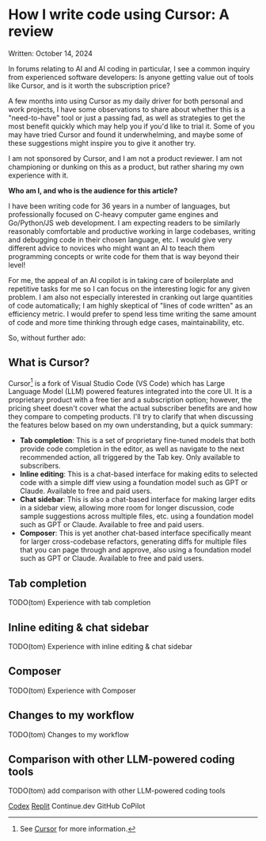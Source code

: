 # How I write code using Cursor: A review
Written: October 14, 2024

In forums relating to AI and AI coding in particular, I see a common inquiry
from experienced software developers: Is anyone getting value out of tools like
Cursor, and is it worth the subscription price?

A few months into using Cursor as my daily driver for both personal and work
projects, I have some observations to share about whether this is a
"need-to-have" tool or just a passing fad, as well as strategies to get the most
benefit quickly which may help you if you'd like to trial it. Some of you may
have tried Cursor and found it underwhelming, and maybe some of these
suggestions might inspire you to give it another try.

I am not sponsored by Cursor, and I am not a product reviewer. I am not
championing or dunking on this as a product, but rather sharing my own
experience with it.

__Who am I, and who is the audience for this article?__

I have been writing code for 36 years in a number of languages, but
professionally focused on C-heavy computer game engines and Go/Python/JS web
development. I am expecting readers to be similarly reasonably comfortable and
productive working in large codebases, writing and debugging code in their
chosen language, etc. I would give very different advice to novices who might
want an AI to teach them programming concepts or write code for them that is way
beyond their level!

For me, the appeal of an AI copilot is in taking care of boilerplate and
repetitive tasks for me so I can focus on the interesting logic for any given
problem. I am also not especially interested in cranking out large quantities of
code automatically; I am highly skeptical of "lines of code written" as an
efficiency metric. I would prefer to spend less time writing the same amount of
code and more time thinking through edge cases, maintainability, etc.

So, without further ado:

## What is Cursor?

Cursor[^1] is a fork of Visual Studio Code (VS Code) which has Large Language Model (LLM)
powered features integrated into the core UI. It is a proprietary product with a
free tier and a subscription option; however, the pricing sheet doesn't cover
what the actual subscriber benefits are and how they compare to competing
products. I'll try to clarify that when discussing the features below based on
my own understanding, but a quick summary:

- __Tab completion__: This is a set of proprietary fine-tuned models that both
  provide code completion in the editor, as well as navigate to the next
  recommended action, all triggered by the Tab key. Only available to subscribers.
- __Inline editing__: This is a chat-based interface for making edits to
  selected code with a simple diff view using a foundation model such as GPT or
  Claude. Available to free and paid users.
- __Chat sidebar__: This is also a chat-based interface for making larger edits
  in a sidebar view, allowing more room for longer discussion, code sample
  suggestions across multiple files, etc. using a foundation model such as GPT
  or Claude. Available to free and paid users.
- __Composer__: This is yet another chat-based interface specifically meant for
  larger cross-codebase refactors, generating diffs for multiple files that you
  can page through and approve, also using a foundation model such as GPT or Claude.
  Available to free and paid users.

[^1]: See [Cursor](https://cursor.sh/) for more information.

## Tab completion

TODO(tom) Experience with tab completion

## Inline editing & chat sidebar

TODO(tom) Experience with inline editing & chat sidebar

## Composer

TODO(tom) Experience with Composer

## Changes to my workflow

TODO(tom) Changes to my workflow

## Comparison with other LLM-powered coding tools

TODO(tom) add comparison with other LLM-powered coding tools

[Codex](https://github.com/openai/codex)
[Replit](https://replit.com/site/codex)
Continue.dev
GitHub CoPilot

